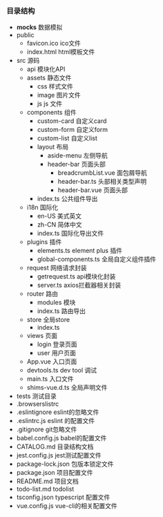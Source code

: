 ### 目录结构
- __mocks__ 数据模拟
- public 
  - favicon.ico ico文件
  - index.html html模板文件
- src 源码
  - api 模块化API
  - assets 静态文件 
    - css 样式文件
    - image 图片文件
    - js js 文件
  - components 组件
    - custom-card 自定义card
    - custom-form 自定义form
    - custom-list 自定义list
    - layout 布局
      - aside-menu 左侧导航
      - header-bar 页面头部
        - breadcrumbList.vue 面包屑导航
        - header-bar.ts 头部相关类型声明
        - header-bar.vue 页面头部
    - index.ts 公共组件导出
  - i18n 国际化
    - en-US 美式英文
    - zh-CN 简体中文
    - index.ts 国际化导出文件
  - plugins 插件
    - elements.ts element plus 插件
    - global-components.ts 全局自定义组件插件
  - request 网络请求封装
    - getrequest.ts api模块化封装
    - server.ts axios拦截器相关封装
  - router 路由
    - modules 模块
    - index.ts 路由导出
  - store 全局store
    - index.ts 
  - views 页面
    - login 登录页面
    - user 用户页面
  - App.vue 入口页面
  - devtools.ts dev tool 调试
  - main.ts 入口文件
  - shims-vue.d.ts 全局声明文件
- tests 测试目录
- .browserslistrc 
- .eslintignore eslint的忽略文件
- .eslintrc.js eslint 的配置文件
- .gitignore git忽略文件
- babel.config.js babel的配置文件
- CATALOG.md 目录结构文档
- jest.config.js jest测试配置文件
- package-lock.json 包版本锁定文件
- package.json 项目配置文件
- README.md 项目文档
- todo-list.md todolist
- tsconfig.json typescript 配置文件
- vue.config.js vue-cli的相关配置文件
